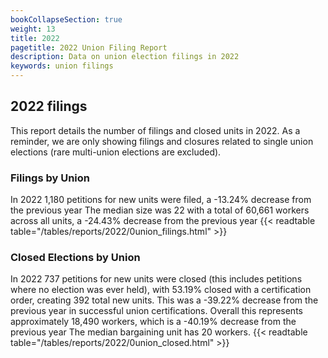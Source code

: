 ```yaml
---
bookCollapseSection: true
weight: 13
title: 2022
pagetitle: 2022 Union Filing Report
description: Data on union election filings in 2022
keywords: union filings
---
```


## 2022 filings

This report details the number of filings and closed units in 2022. As a reminder, we are only showing filings and closures related to single union elections (rare multi-union elections are excluded).

### Filings by Union
In 2022 1,180 petitions for new units were filed, a -13.24% decrease from the previous year The median size was 22 with a total of 60,661 workers across all units, a -24.43% decrease from the previous year
{{< readtable table="/tables/reports/2022/0union_filings.html" >}}

### Closed Elections by Union
In 2022 737 petitions for new units were closed (this includes petitions where no election was ever held), with 53.19% closed with a certification order, creating 392 total new units. This was a -39.22% decrease from the previous year in successful union certifications. Overall this represents approximately 18,490 workers, which is a -40.19% decrease from the previous year The median bargaining unit has 20 workers.
{{< readtable table="/tables/reports/2022/0union_closed.html" >}}

